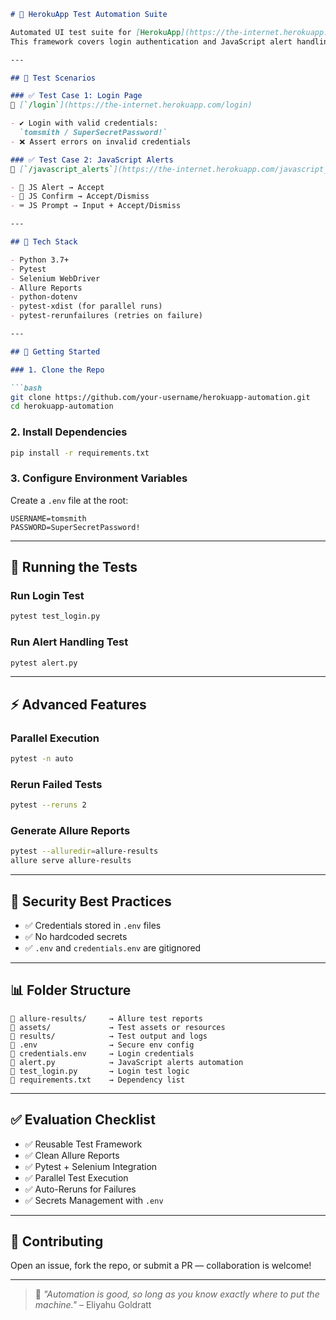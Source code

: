 ```markdown
# 🧪 HerokuApp Test Automation Suite

Automated UI test suite for [HerokuApp](https://the-internet.herokuapp.com/) using **Python + Pytest + Selenium**.  
This framework covers login authentication and JavaScript alert handling, with clean reporting, parallel test execution, and secure config management.

---

## 📌 Test Scenarios

### ✅ Test Case 1: Login Page  
🔗 [`/login`](https://the-internet.herokuapp.com/login)

- ✔️ Login with valid credentials:  
  `tomsmith / SuperSecretPassword!`
- ❌ Assert errors on invalid credentials

### ✅ Test Case 2: JavaScript Alerts  
🔗 [`/javascript_alerts`](https://the-internet.herokuapp.com/javascript_alerts)

- 📢 JS Alert → Accept
- 🧐 JS Confirm → Accept/Dismiss
- ⌨️ JS Prompt → Input + Accept/Dismiss

---

## 🧰 Tech Stack

- Python 3.7+
- Pytest
- Selenium WebDriver
- Allure Reports
- python-dotenv
- pytest-xdist (for parallel runs)
- pytest-rerunfailures (retries on failure)

---

## 🚀 Getting Started

### 1. Clone the Repo

```bash
git clone https://github.com/your-username/herokuapp-automation.git
cd herokuapp-automation
```

### 2. Install Dependencies

```bash
pip install -r requirements.txt
```

### 3. Configure Environment Variables

Create a `.env` file at the root:

```env
USERNAME=tomsmith
PASSWORD=SuperSecretPassword!
```

---

## 🧪 Running the Tests

### Run Login Test
```bash
pytest test_login.py
```

### Run Alert Handling Test
```bash
pytest alert.py
```

---

## ⚡ Advanced Features

### Parallel Execution
```bash
pytest -n auto
```

### Rerun Failed Tests
```bash
pytest --reruns 2
```

### Generate Allure Reports
```bash
pytest --alluredir=allure-results
allure serve allure-results
```

---

## 🔐 Security Best Practices

- ✅ Credentials stored in `.env` files
- ✅ No hardcoded secrets
- ✅ `.env` and `credentials.env` are gitignored

---

## 📊 Folder Structure

```
📁 allure-results/     → Allure test reports
📁 assets/             → Test assets or resources
📁 results/            → Test output and logs
🔐 .env                → Secure env config
🔐 credentials.env     → Login credentials
📄 alert.py            → JavaScript alerts automation
📄 test_login.py       → Login test logic
📄 requirements.txt    → Dependency list
```

---

## ✅ Evaluation Checklist

- ✅ Reusable Test Framework
- ✅ Clean Allure Reports
- ✅ Pytest + Selenium Integration
- ✅ Parallel Test Execution
- ✅ Auto-Reruns for Failures
- ✅ Secrets Management with `.env`

---

## 🤝 Contributing

Open an issue, fork the repo, or submit a PR — collaboration is welcome!

---

> 🧠 *"Automation is good, so long as you know exactly where to put the machine."* – Eliyahu Goldratt

```
